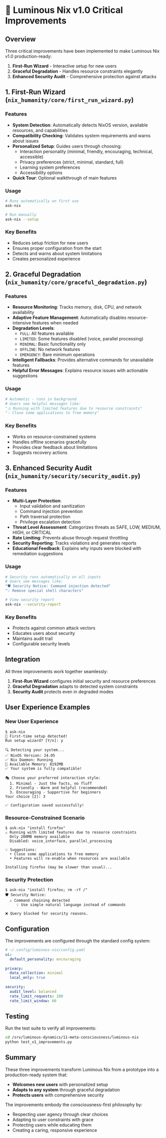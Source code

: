 # 🌟 Luminous Nix v1.0 Critical Improvements

## Overview

Three critical improvements have been implemented to make Luminous Nix v1.0 production-ready:

1. **First-Run Wizard** - Interactive setup for new users
2. **Graceful Degradation** - Handles resource constraints elegantly  
3. **Enhanced Security Audit** - Comprehensive protection against attacks

## 1. First-Run Wizard (`nix_humanity/core/first_run_wizard.py`)

### Features
- **System Detection**: Automatically detects NixOS version, available resources, and capabilities
- **Compatibility Checking**: Validates system requirements and warns about issues
- **Personalized Setup**: Guides users through choosing:
  - Interaction personality (minimal, friendly, encouraging, technical, accessible)
  - Privacy preferences (strict, minimal, standard, full)
  - Learning system preferences
  - Accessibility options
- **Quick Tour**: Optional walkthrough of main features

### Usage
```bash
# Runs automatically on first use
ask-nix

# Run manually
ask-nix --setup
```

### Key Benefits
- Reduces setup friction for new users
- Ensures proper configuration from the start
- Detects and warns about system limitations
- Creates personalized experience

## 2. Graceful Degradation (`nix_humanity/core/graceful_degradation.py`)

### Features
- **Resource Monitoring**: Tracks memory, disk, CPU, and network availability
- **Adaptive Feature Management**: Automatically disables resource-intensive features when needed
- **Degradation Levels**:
  - `FULL`: All features available
  - `LIMITED`: Some features disabled (voice, parallel processing)
  - `MINIMAL`: Basic functionality only
  - `OFFLINE`: No network features
  - `EMERGENCY`: Bare minimum operations
- **Intelligent Fallbacks**: Provides alternative commands for unavailable features
- **Helpful Error Messages**: Explains resource issues with actionable suggestions

### Usage
```python
# Automatic - runs in background
# Users see helpful messages like:
"⚠️ Running with limited features due to resource constraints"
"💡 Close some applications to free memory"
```

### Key Benefits
- Works on resource-constrained systems
- Handles offline scenarios gracefully
- Provides clear feedback about limitations
- Suggests recovery actions

## 3. Enhanced Security Audit (`nix_humanity/security/security_audit.py`)

### Features
- **Multi-Layer Protection**:
  - Input validation and sanitization
  - Command injection prevention
  - Path traversal protection
  - Privilege escalation detection
- **Threat Level Assessment**: Categorizes threats as SAFE, LOW, MEDIUM, HIGH, or CRITICAL
- **Rate Limiting**: Prevents abuse through request throttling
- **Security Reporting**: Tracks violations and generates reports
- **Educational Feedback**: Explains why inputs were blocked with remediation suggestions

### Usage
```bash
# Security runs automatically on all inputs
# Users see messages like:
"🛡️ Security Notice: Command injection detected"
"💡 Remove special shell characters"

# View security report
ask-nix --security-report
```

### Key Benefits
- Protects against common attack vectors
- Educates users about security
- Maintains audit trail
- Configurable security levels

## Integration

All three improvements work together seamlessly:

1. **First-Run Wizard** configures initial security and resource preferences
2. **Graceful Degradation** adapts to detected system constraints
3. **Security Audit** protects even in degraded modes

## User Experience Examples

### New User Experience
```
$ ask-nix
🌟 First-time setup detected!
Run setup wizard? [Y/n]: y

🔍 Detecting your system...
✅ NixOS Version: 24.05
✅ Nix Daemon: Running
💾 Available Memory: 8192MB
✅ Your system is fully compatible!

🎭 Choose your preferred interaction style:
  1. Minimal - Just the facts, no fluff
  2. Friendly - Warm and helpful (recommended)
  3. Encouraging - Supportive for beginners
Your choice [2]: 3

✅ Configuration saved successfully!
```

### Resource-Constrained Scenario
```
$ ask-nix "install firefox"
⚠️ Running with limited features due to resource constraints
  Only 200MB memory available
  Disabled: voice_interface, parallel_processing

💡 Suggestions:
  • Close some applications to free memory
  • Features will re-enable when resources are available

Installing firefox (may be slower than usual)...
```

### Security Protection
```
$ ask-nix "install firefox; rm -rf /"
🛡️ Security Notice:
  ⚠️ Command chaining detected
     💡 Use simple natural language instead of commands

❌ Query blocked for security reasons.
```

## Configuration

The improvements are configured through the standard config system:

```yaml
# ~/.config/luminous-nix/config.yaml
ui:
  default_personality: encouraging
  
privacy:
  data_collection: minimal
  local_only: true
  
security:
  audit_level: balanced
  rate_limit_requests: 100
  rate_limit_window: 60
```

## Testing

Run the test suite to verify all improvements:

```bash
cd /srv/luminous-dynamics/11-meta-consciousness/luminous-nix
python test_v1_improvements.py
```

## Summary

These three improvements transform Luminous Nix from a prototype into a production-ready system that:

- **Welcomes new users** with personalized setup
- **Adapts to any system** through graceful degradation
- **Protects users** with comprehensive security

The improvements embody the consciousness-first philosophy by:
- Respecting user agency through clear choices
- Adapting to user constraints with grace
- Protecting users while educating them
- Creating a caring, responsive experience